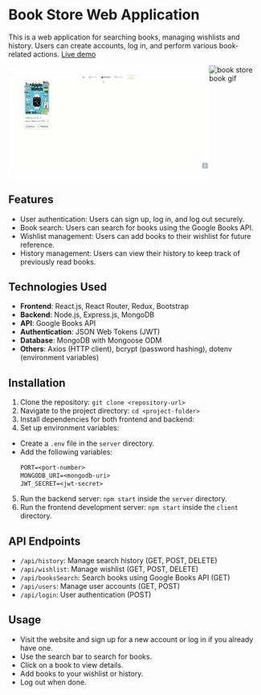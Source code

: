 # Book Store Web Application

This is a web application for searching books, managing wishlists and history. Users can create accounts, log in, and perform various book-related actions. [Live demo](https://bookstore-backend.fly.dev/)

<div style="display: flex; justify-content: space-between;">
  <img src="dist\assets\bookStoreListTransparent-xv8MKAH4.gif" alt="book store books gif" width="400">
  <img src="dist\assets\bookStoreSearchResultTransparent-0kovegeJ.gif" alt="book store book gif" width="400">
</div>

## Features

- User authentication: Users can sign up, log in, and log out securely.
- Book search: Users can search for books using the Google Books API.
- Wishlist management: Users can add books to their wishlist for future reference.
- History management: Users can view their history to keep track of previously read books.

## Technologies Used

- **Frontend**: React.js, React Router, Redux, Bootstrap
- **Backend**: Node.js, Express.js, MongoDB
- **API**: Google Books API
- **Authentication**: JSON Web Tokens (JWT)
- **Database**: MongoDB with Mongoose ODM
- **Others**: Axios (HTTP client), bcrypt (password hashing), dotenv (environment variables)

## Installation

1. Clone the repository: `git clone <repository-url>`
2. Navigate to the project directory: `cd <project-folder>`
3. Install dependencies for both frontend and backend:
4. Set up environment variables:
- Create a `.env` file in the `server` directory.
- Add the following variables:
  ```
  PORT=<port-number>
  MONGODB_URI=<mongodb-uri>
  JWT_SECRET=<jwt-secret>
  ```
5. Run the backend server: `npm start` inside the `server` directory.
6. Run the frontend development server: `npm start` inside the `client` directory.

## API Endpoints

- `/api/history`: Manage search history (GET, POST, DELETE)
- `/api/wishlist`: Manage wishlist (GET, POST, DELETE)
- `/api/booksSearch`: Search books using Google Books API (GET)
- `/api/users`: Manage user accounts (GET, POST)
- `/api/login`: User authentication (POST)

## Usage

- Visit the website and sign up for a new account or log in if you already have one.
- Use the search bar to search for books.
- Click on a book to view details.
- Add books to your wishlist or history.
- Log out when done.